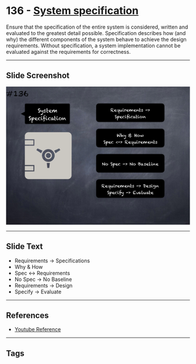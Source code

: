 # 136 - [System specification](System%20specification.md)
Ensure that the specification of the entire system is considered, written and evaluated to the greatest detail possible. Specification describes how (and why) the different components of the system behave to achieve the design requirements. Without specification, a system implementation cannot be evaluated against the requirements for correctness.
___
## Slide Screenshot
![0136.png](../../images/5.Pitfalls%20and%20Best%20Practices%20201/136.png)
___
## Slide Text
- Requirements -> Specifications
- Why & How
- Spec <-> Requirements
- No Spec -> No Baseline
- Requirements -> Design
- Specify -> Evaluate
___
## References
- [Youtube Reference](https://youtu.be/HqHo1jKUnmU?t=1263)
___
## Tags